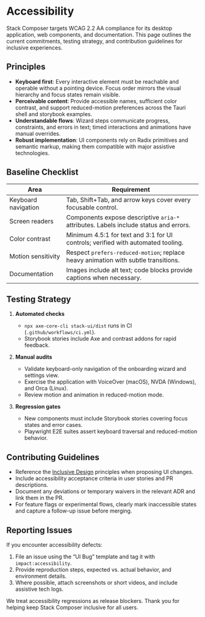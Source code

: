 # Accessibility

Stack Composer targets WCAG 2.2 AA compliance for its desktop application, web
components, and documentation. This page outlines the current commitments, testing
strategy, and contribution guidelines for inclusive experiences.

## Principles

- **Keyboard first**: Every interactive element must be reachable and operable without a
  pointing device. Focus order mirrors the visual hierarchy and focus states remain visible.
- **Perceivable content**: Provide accessible names, sufficient color contrast, and support
  reduced-motion preferences across the Tauri shell and storybook examples.
- **Understandable flows**: Wizard steps communicate progress, constraints, and errors in
  text; timed interactions and animations have manual overrides.
- **Robust implementation**: UI components rely on Radix primitives and semantic markup,
  making them compatible with major assistive technologies.

## Baseline Checklist

| Area                | Requirement                                                                             |
| ------------------- | --------------------------------------------------------------------------------------- |
| Keyboard navigation | Tab, Shift+Tab, and arrow keys cover every focusable control.                           |
| Screen readers      | Components expose descriptive `aria-*` attributes. Labels include status and errors.   |
| Color contrast      | Minimum 4.5:1 for text and 3:1 for UI controls; verified with automated tooling.        |
| Motion sensitivity  | Respect `prefers-reduced-motion`; replace heavy animation with subtle transitions.      |
| Documentation       | Images include alt text; code blocks provide captions when necessary.                   |

## Testing Strategy

1. **Automated checks**
   - `npx axe-core-cli stack-ui/dist` runs in CI (`.github/workflows/ci.yml`).
   - Storybook stories include Axe and contrast addons for rapid feedback.

2. **Manual audits**
   - Validate keyboard-only navigation of the onboarding wizard and settings view.
   - Exercise the application with VoiceOver (macOS), NVDA (Windows), and Orca (Linux).
   - Review motion and animation in reduced-motion mode.

3. **Regression gates**
   - New components must include Storybook stories covering focus states and error cases.
   - Playwright E2E suites assert keyboard traversal and reduced-motion behavior.

## Contributing Guidelines

- Reference the [Inclusive Design](https://www.w3.org/WAI/fundamentals/accessibility-principles/)
  principles when proposing UI changes.
- Include accessibility acceptance criteria in user stories and PR descriptions.
- Document any deviations or temporary waivers in the relevant ADR and link them in the PR.
- For feature flags or experimental flows, clearly mark inaccessible states and capture a
  follow-up issue before merging.

## Reporting Issues

If you encounter accessibility defects:

1. File an issue using the “UI Bug” template and tag it with `impact:accessibility`.
2. Provide reproduction steps, expected vs. actual behavior, and environment details.
3. Where possible, attach screenshots or short videos, and include assistive tech logs.

We treat accessibility regressions as release blockers. Thank you for helping keep Stack
Composer inclusive for all users.
